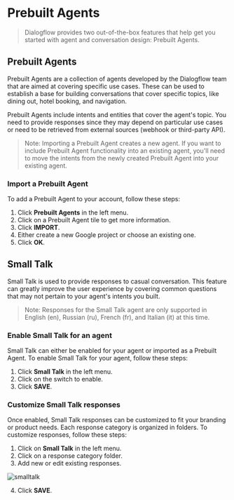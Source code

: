 # Prebuilt Agents

> Dialogflow provides two out-of-the-box features that help get you started with agent and conversation design: Prebuilt Agents.

## Prebuilt Agents

Prebuilt Agents are a collection of agents developed by the Dialogflow team that are aimed at covering specific use cases. These can be used to establish a base for building conversations that cover specific topics, like dining out, hotel booking, and navigation.

Prebuilt Agents include intents and entities that cover the agent's topic. You need to provide responses since they may depend on particular use cases or need to be retrieved from external sources (webhook or third-party API).

> Note: Importing a Prebuilt Agent creates a new agent. If you want to include Prebuilt Agent functionality into an existing agent, you'll need to move the intents from the newly created Prebuilt Agent into your existing agent.

### Import a Prebuilt Agent

To add a Prebuilt Agent to your account, follow these steps:

1. Click **Prebuilt Agents** in the left menu.
2. Click on a Prebuilt Agent tile to get more information.
3. Click **IMPORT**.
4. Either create a new Google project or choose an existing one.
5. Click **OK**.

## Small Talk

Small Talk is used to provide responses to casual conversation. This feature can greatly improve the user experience by covering common questions that may not pertain to your agent's intents you built.

> Note: Responses for the Small Talk agent are only supported in English (en), Russian (ru), French (fr), and Italian (it) at this time.

### Enable Small Talk for an agent

Small Talk can either be enabled for your agent or imported as a Prebuilt Agent. To enable Small Talk for your agent, follow these steps:

1. Click **Small Talk** in the left menu.
2. Click on the switch to enable.
3. Click **SAVE**.

### Customize Small Talk responses

Once enabled, Small Talk responses can be customized to fit your branding or product needs. Each response category is organized in folders. To customize responses, follow these steps:

1. Click on **Small Talk** in the left menu.
2. Click on a response category folder.
3. Add new or edit existing responses.

![smalltalk](https://dialogflow.com/docs/images/agents/small-talk-responses.png)

4. Click **SAVE**.

